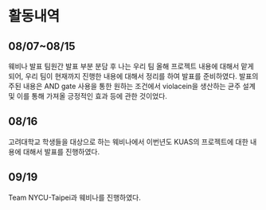 # 활동내역
## 08/07~08/15
웨비나 발표 팀원간 발표 부분 분담 후 나는 우리 팀 올해 프로젝트 내용에 대해서 맡게 되어, 우리 팀이 현재까지 진행한 내용에 대해서 정리를 하여 발표를 준비하였다.
발표의 주된 내용은 AND gate 사용을 통한 원하는 조건에서 violacein을 생산하는 균주 설계 및 이를 통해 가져올 긍정적인 효과 등에 관한 것이었다.

## 08/16
고려대학교 학생들을 대상으로 하는 웨비나에서 이번년도 KUAS의 프로젝트에 대한 내용에 대해서 발표를 진행하였다.

## 09/19
Team NYCU-Taipei과 웨비나를 진행하였다. 
